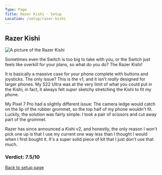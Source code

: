 ```yaml
---
Type: Page
Title: Razer Kishi - Setup
Location: /setup/razer-kishi
---
```


## Razer Kishi

<div class="img-container-wide"> <img class="setup-image" alt="A picture of the Razer Kishi" src="https://raw.githubusercontent.com/george-probably/probably.blog/main/Images/setup/razer-kishi.webp"> </div>

Sometimes even the Switch is too big to take with you, or the Switch just feels like overkill for your plans, so what do you do? The Razer Kishi!

It is basically a massive case for your phone complete with buttons and joysticks. The only issue? This is the v1, and it isn't *really* designed for larger phones. My S22 Ultra was at the very limit of what you could put in the Kishi, in fact, it always felt *super* sketchy stretching the Kishi to fit my phone.

My Pixel 7 Pro had a slightly different issue: The camera ledge would catch on the lip of the rubber grommet, so the top half of my phone wouldn't fit. Luckily, the solution was fairly simple: I took a pair of scissors and cut away part of the grommet.

Razer has since announced a Kishi v2, and honestly, the only reason I won't pick one up is that I use my current one way less than I thought I would when I first bought it. It's a super solid piece of kit that I just don't use that much.

### Verdict: 7.5/10

[Back to setup page](/setup)